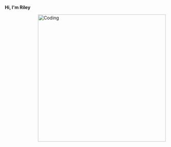 **Hi, I'm Riley**

  <img align="right" alt="Coding" width="400" src="![github_bg](https://github.com/rilieo/rilieo/assets/94800352/8f6036ef-b885-4800-ab78-ec41b2bd4ffb)">

<!--
**rilieo/rilieo** is a ✨ _special_ ✨ repository because its `README.md` (this file) appears on your GitHub profile.

Here are some ideas to get you started:

- 🔭 I’m currently working on ...
- 🌱 I’m currently learning ...
- 👯 I’m looking to collaborate on ...
- 🤔 I’m looking for help with ...
- 💬 Ask me about ...
- 📫 How to reach me: ...
- 😄 Pronouns: ...
- ⚡ Fun fact: ...
-->

